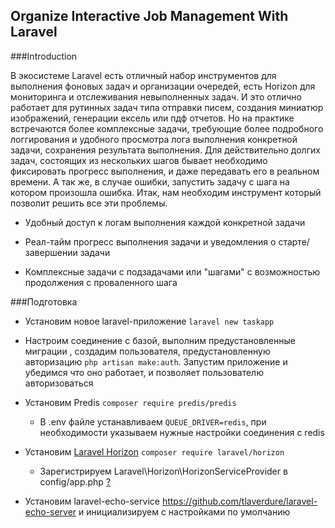 Organize Interactive Job Management With Laravel
------------------------------------------------

###Introduction

В экосистеме Laravel есть отличный набор инструментов для выполнения фоновых задач и организации очередей, есть
Horizon для мониторинга и отслеживания невыполненных задач. И это отлично работает для рутинных задач типа отправки
писем, создания миниатюр изображений, генерации ексель или пдф отчетов. Но на практике встречаются более комплексные
задачи, требующие более подробного логгирования и удобного просмотра лога выполнения конкретной задачи, сохранения
результата выполнения. Для действительно долгих задач, состоящих из нескольких шагов бывает необходимо фиксировать
прогресс выполнения, и даже передавать его в реальном времени. А так же, в случае ошибки, запустить задачу с шага на
котором произошла ошибка. Итак, нам необходим инструмент который позволит решить все эти проблемы.

  - Удобный доступ к логам выполнения каждой конкретной задачи

  - Реал-тайм прогресс выполнения задачи и уведомления о старте/завершении задачи

  - Комплексные задачи с подзадачами или "шагами" с возможностью продолжения с проваленного шага

###Подготовка

 - Установим новое laravel-приложение `laravel new taskapp`
 - Настроим соединение с базой, выполним предустановленные миграции , создадим пользователя, предустановленную
 авторизацию `php artisan make:auth`. Запустим приложение и убедимся что оно работает, и позволяет пользователю
 авторизоваться

 - Установим Predis `composer require predis/predis`
      - В .env файле устанавливаем `QUEUE_DRIVER=redis`, при необходимости указываем нужные настройки соединения с redis

 - Установим [Laravel Horizon](https://laravel.com/docs/5.6/horizon) `composer require laravel/horizon`
      - Зарегистрируем Laravel\Horizon\HorizonServiceProvider в config/app.php [?](https://laravel.com/docs/5.6/providers#registering-providers)

 - Установим laravel-echo-service https://github.com/tlaverdure/laravel-echo-server и инициализируем с настройками по
 умолчанию